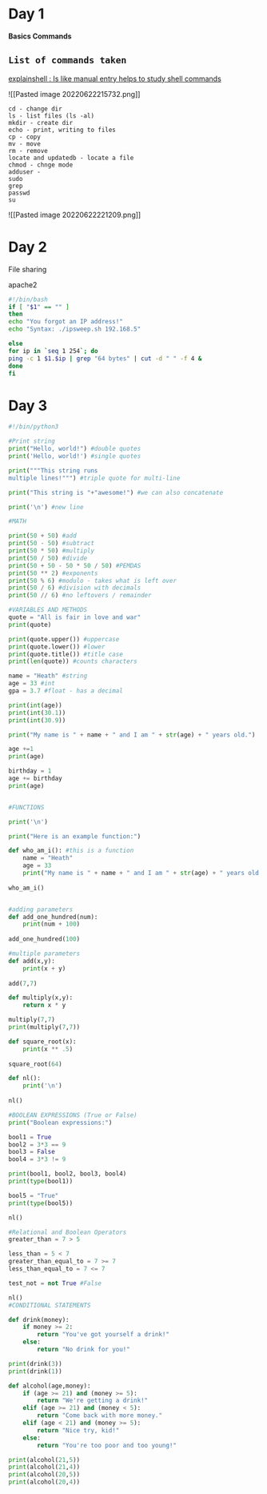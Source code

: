 # Day 1 
**Basics Commands**

```List of commands taken ```
------------------------------------------------------------
[explainshell : Is like manual entry helps to study shell commands ](https://explainshell.com/explain?cmd=ls+-la)

![[Pasted image 20220622215732.png]]

```shell 
cd - change dir 
ls - list files (ls -al)
mkdir - create dir 
echo - print, writing to files
cp - copy
mv - move 
rm - remove 
locate and updatedb - locate a file 
chmod - chnge mode 
adduser - 
sudo 
grep 
passwd
su

```
![[Pasted image 20220622221209.png]]

# Day 2
File sharing 

apache2 

```bash 
#!/bin/bash
if [ "$1" == "" ] 
then 
echo "You forgot an IP address!" 
echo "Syntax: ./ipsweep.sh 192.168.5" 

else 
for ip in `seq 1 254`; do 
ping -c 1 $1.$ip | grep "64 bytes" | cut -d " " -f 4 & 
done 
fi
```

# Day 3

```python
#!/bin/python3

#Print string
print("Hello, world!") #double quotes
print('Hello, world!') #single quotes

print("""This string runs
multiple lines!""") #triple quote for multi-line

print("This string is "+"awesome!") #we can also concatenate

print('\n') #new line

#MATH

print(50 + 50) #add
print(50 - 50) #subtract
print(50 * 50) #multiply
print(50 / 50) #divide
print(50 + 50 - 50 * 50 / 50) #PEMDAS
print(50 ** 2) #exponents
print(50 % 6) #modulo - takes what is left over
print(50 / 6) #division with decimals
print(50 // 6) #no leftovers / remainder

#VARIABLES AND METHODS
quote = "All is fair in love and war"
print(quote)

print(quote.upper()) #uppercase
print(quote.lower()) #lower
print(quote.title()) #title case
print(len(quote)) #counts characters

name = "Heath" #string
age = 33 #int
gpa = 3.7 #float - has a decimal

print(int(age))
print(int(30.1))
print(int(30.9))

print("My name is " + name + " and I am " + str(age) + " years old.")

age +=1
print(age)

birthday = 1
age += birthday
print(age)


#FUNCTIONS

print('\n')

print("Here is an example function:")

def who_am_i(): #this is a function
	name = "Heath"
	age = 33
	print("My name is " + name + " and I am " + str(age) + " years old.")
	
who_am_i()


#adding parameters
def add_one_hundred(num):
	print(num + 100)
	
add_one_hundred(100)

#multiple parameters
def add(x,y):
	print(x + y)
	
add(7,7)

def multiply(x,y):
	return x * y

multiply(7,7)
print(multiply(7,7))

def square_root(x):
	print(x ** .5)
	
square_root(64)

def nl():
	print('\n')
	
nl()

#BOOLEAN EXPRESSIONS (True or False)
print("Boolean expressions:")

bool1 = True
bool2 = 3*3 == 9
bool3 = False
bool4 = 3*3 != 9

print(bool1, bool2, bool3, bool4)
print(type(bool1))

bool5 = "True"
print(type(bool5))

nl()

#Relational and Boolean Operators
greater_than = 7 > 5

less_than = 5 < 7
greater_than_equal_to = 7 >= 7
less_than_equal_to = 7 <= 7

test_not = not True #False

nl()
#CONDITIONAL STATEMENTS

def drink(money):
	if money >= 2:
		return "You've got yourself a drink!"
	else:
		return "No drink for you!"

print(drink(3))
print(drink(1))

def alcohol(age,money):
	if (age >= 21) and (money >= 5):
		return "We're getting a drink!"
	elif (age >= 21) and (money < 5):
		return "Come back with more money."
	elif (age < 21) and (money >= 5):
		return "Nice try, kid!"
	else:
		return "You're too poor and too young!"

print(alcohol(21,5))
print(alcohol(21,4))
print(alcohol(20,5))
print(alcohol(20,4))
```

